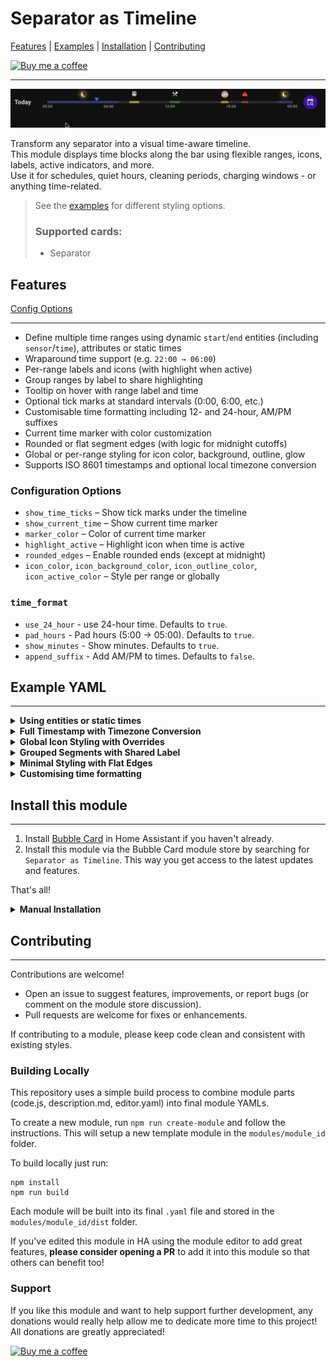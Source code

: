 # Separator as Timeline

[Features](#features) | [Examples](#example-yaml) | [Installation](#install-this-module) | [Contributing](#contributing)

[![Buy me a coffee](https://img.shields.io/badge/Buy_me_a_coffee-yellow?logo=buymeacoffee&logoColor=darkred)](https://buymeacoffee.com/lsmarsden)

---

![TimelineUse.gif](assets/TimelineUse.gif)

Transform any separator into a visual time-aware timeline.  
This module displays time blocks along the bar using flexible ranges, icons, labels, active indicators, and more.  
Use it for schedules, quiet hours, cleaning periods, charging windows - or anything time-related.

> See the [examples](#example-yaml) for different styling options.
>
> ### Supported cards:
>
> - Separator

## Features

[Config Options](#configuration-options)

---

- Define multiple time ranges using dynamic `start`/`end` entities (including `sensor`/`time`), attributes or static times
- Wraparound time support (e.g. `22:00 → 06:00`)
- Per-range labels and icons (with highlight when active)
- Group ranges by label to share highlighting
- Tooltip on hover with range label and time
- Optional tick marks at standard intervals (0:00, 6:00, etc.)
- Customisable time formatting including 12- and 24-hour, AM/PM suffixes
- Current time marker with color customization
- Rounded or flat segment edges (with logic for midnight cutoffs)
- Global or per-range styling for icon color, background, outline, glow
- Supports ISO 8601 timestamps and optional local timezone conversion

### Configuration Options

- `show_time_ticks` – Show tick marks under the timeline
- `show_current_time` – Show current time marker
- `marker_color` – Color of current time marker
- `highlight_active` – Highlight icon when time is active
- `rounded_edges` – Enable rounded ends (except at midnight)
- `icon_color`, `icon_background_color`, `icon_outline_color`, `icon_active_color` – Style per range or globally

### `time_format`

- `use_24_hour` - use 24-hour time. Defaults to `true`.
- `pad_hours` - Pad hours (5:00 -> 05:00). Defaults to `true`.
- `show_minutes` - Show minutes. Defaults to `true`.
- `append_suffix` - Add AM/PM to times. Defaults to `false`.

## Example YAML

---

  <details>
    <summary><strong>Using entities or static times</strong></summary>
    <p>Mix entity-based and static times with individual labels/icons.</p>

![UsingEntitiesAndStaticTime.png](assets/UsingEntitiesAndStaticTime.png)

```yaml
type: custom:bubble-card
card_type: separator
modules:
  - default
  - separator_as_timeline
separator_as_timeline:
  show_current_time: false
  rounded_edges: true
  marker_color: red
  ranges:
    "0":
      start: "12:30"
      end: "13:30"
      label: Lunch
      color: blue
      icon: mdi:food-apple
      icon_color: green
    "1":
      start_entity: sensor.sun_next_rising
      end: "09:00"
      label: School run
      icon: mdi:bus-school
      icon_color: yellow
      color: teal
```

  </details>

  <details>
    <summary><strong>Full Timestamp with Timezone Conversion</strong></summary>

![FullTimestampConversion.png](assets/FullTimestampConversion.png)

```yaml
type: custom:bubble-card
card_type: separator
modules:
  - default
  - separator_as_timeline
separator_as_timeline:
  show_current_time: true
  marker_color: red
  ranges:
    "0":
      start: "2025-04-26T02:00:00+00:00"
      end: "2025-04-26T04:30:00+00:00"
      label: Remote Job
      color: blue
      icon: mdi:briefcase
name: Remote Work
icon: mdi:cloud
```

  </details>

  <details>
    <summary><strong>Global Icon Styling with Overrides</strong></summary>

![GlobalIconStyling.gif](assets/GlobalIconStyling.gif)

```yaml
type: custom:bubble-card
card_type: separator
modules:
  - default
  - separator_as_timeline
separator_as_timeline:
  icon_color: orange
  icon_background_color: black
  icon_outline_color: yellow
  icon_active_color: orange
  show_time_ticks: true
  highlight_active: true
  ranges:
    "0":
      label: Sunset
      end_entity: sensor.sun_next_dusk
      start_entity: sensor.sun_next_setting
      color: deep-orange
      icon: mdi:weather-sunset-down
    "1":
      label: Sunrise
      start_entity: sensor.sun_next_dawn
      end_entity: sensor.sun_next_rising
      icon: mdi:weather-sunset-up
      color: deep-orange
    "2":
      label: Night
      start_entity: sensor.sun_next_dusk
      end_entity: sensor.sun_next_dawn
      icon: mdi:weather-night
      color: purple
      icon_color: white
name: Sun
icon: mdi:sun-clock
```

  </details>

  <details>
    <summary><strong>Grouped Segments with Shared Label</strong></summary>
    <p>Hovering over a segment highlights all segments with the same <code>label</code>, regardless of icon or color.</p>

![GroupLabels.gif](assets/GroupLabels.gif)

```yaml
type: custom:bubble-card
card_type: separator
modules:
  - default
  - separator_as_timeline
separator_as_timeline:
  show_time_ticks: true
  show_current_time: false
  ranges:
    "0":
      start: "01:00"
      end: "01:20"
      label: Flight
      color: red
      icon: mdi:airplane-takeoff
      icon_outline_color: transparent
    "1":
      start: "01:15"
      end: "12:30"
      label: Flight
      color: orange
      icon: mdi:airplane
      icon_outline_color: transparent
    "2":
      start: "12:30"
      end: "12:50"
      label: Flight
      color: red
      icon: mdi:airplane-landing
      icon_outline_color: transparent
    "3":
      start: "15:30"
      end: "18:00"
      label: "Relax"
      color: green
      icon: mdi:umbrella-beach
      icon_color: yellow
      icon_outline_color: transparent
```

  </details>

  <details>
    <summary><strong>Minimal Styling with Flat Edges</strong></summary>

![Minimal.gif](assets/Minimal.gif)

```yaml
type: custom:bubble-card
card_type: separator
modules:
  - default
  - separator_as_timeline
separator_as_timeline:
  show_time_ticks: false
  show_current_time: false
  rounded_edges: false
  ranges:
    "0":
      start: "01:00"
      end: "03:00"
      label: Task
      color: red
    "1":
      start: "10:30"
      end: "12:00"
      label: Lunch
      color: green
name: Flat Layout
icon: mdi:timeline
```

  </details>

  <details>
    <summary><strong>Customising time formatting</strong></summary>

![TimeCustomisation.gif](assets/TimeCustomisation.gif)

```yaml
type: custom:bubble-card
card_type: separator
modules:
  - default
  - separator_as_timeline
separator_as_timeline:
  show_time_ticks: true
  show_current_time: false
  ranges:
    "0":
      start: "15:30"
      end: "18:00"
      label: "Study"
      color: blue
      icon: mdi:desk-lamp
      icon_color: blue
      icon_outline_color: purple
  time_format:
    use_24_hour: true
    append_suffix: false
    pad_hours: true
    show_minutes: true
    timeline:
      override: true
      use_24_hour: false
      append_suffix: true
      show_minutes: false
      pad_hours: false
```

  </details>

## Install this module

---

1. Install [Bubble Card](https://github.com/Clooos/Bubble-Card) in Home Assistant if you haven't already.
2. Install this module via the Bubble Card module store by searching for `Separator as Timeline`. This way you get access to the latest updates and features.

That's all!

<details><summary><strong>Manual Installation</strong></summary>

Built modules are available in the `modules/separator_as_timeline/dist/` folder for manual installation.

To install the built YAML directly, go to the module store and use the 'Import from YAML' option, then paste the built
module inside.

</details>

## Contributing

---

Contributions are welcome!

- Open an issue to suggest features, improvements, or report bugs (or comment on the module store discussion).
- Pull requests are welcome for fixes or enhancements.

If contributing to a module, please keep code clean and consistent with existing styles.

### Building Locally

This repository uses a simple build process to combine module parts (code.js, description.md, editor.yaml) into final module YAMLs.

To create a new module, run `npm run create-module` and follow the instructions. This will setup
a new template module in the `modules/module_id` folder.

To build locally just run:

```
npm install
npm run build
```

Each module will be built into its final `.yaml` file and stored in the `modules/module_id/dist` folder.

If you've edited this module in HA using the module editor to add great features, **please consider
opening a PR** to add it into this module so that others can benefit too!

### Support

If you like this module and want to help support further development, any donations
would really help allow me to dedicate more time to this project! All donations are greatly appreciated!

[![Buy me a coffee](https://img.shields.io/badge/Buy_me_a_coffee-yellow?logo=buymeacoffee&logoColor=darkred)](https://buymeacoffee.com/lsmarsden)
